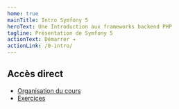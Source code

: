 ```yaml
---
home: true
mainTitle: Intro Symfony 5
heroText: Une Introduction aux frameworks backend PHP
tagline: Présentation de Symfony 5
actionText: Démarrer ➔
actionLink: /0-intro/
---
```


## Accès direct

* [Organisation du cours](/_seances/)
* [Exercices](/_exercices/)





